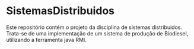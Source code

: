 # SistemasDistribuidos

Este repositório contém o projeto da disciplina de sistemas distribuidos. Trata-se de uma implementação de um sistema de produção de Biodiesel, utilizando a ferramenta java RMI.

